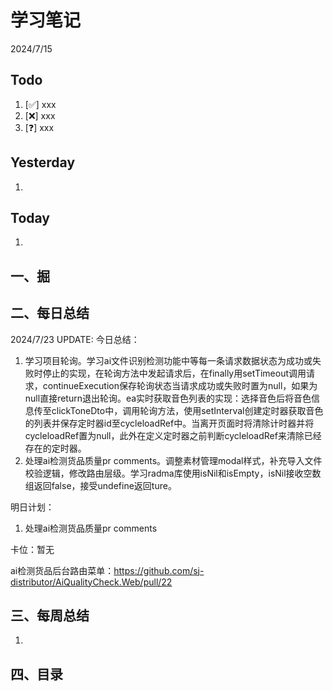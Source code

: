 # 学习笔记

2024/7/15



## Todo

1. [✅] xxx
2. [❌] xxx
3. [❓] xxx



## Yesterday

1. 




## Today

1. 



## 一、掘





## 二、每日总结

2024/7/23 UPDATE:
今日总结：

1. 学习项目轮询。学习ai文件识别检测功能中等每一条请求数据状态为成功或失败时停止的实现，在轮询方法中发起请求后，在finally用setTimeout调用请求，continueExecution保存轮询状态当请求成功或失败时置为null，如果为null直接return退出轮询。ea实时获取音色列表的实现：选择音色后将音色信息传至clickToneDto中，调用轮询方法，使用setInterval创建定时器获取音色的列表并保存定时器id至cycleloadRef中。当离开页面时将清除计时器并将cycleloadRef置为null，此外在定义定时器之前判断cycleloadRef来清除已经存在的定时器。
2. 处理ai检测货品质量pr comments。调整素材管理modal样式，补充导入文件校验逻辑，修改路由层级。学习radma库使用isNil和isEmpty，isNil接收空数组返回false，接受undefine返回ture。




明日计划：

1. 处理ai检测货品质量pr comments



卡位：暂无

ai检测货品后台路由菜单：https://github.com/sj-distributor/AiQualityCheck.Web/pull/22

## 三、每周总结

1. 



## 四、目录

## 